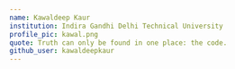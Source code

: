 ```yaml
---
name: Kawaldeep Kaur
institution: Indira Gandhi Delhi Technical University
profile_pic: kawal.png
quote: Truth can only be found in one place: the code.
github_user: kawaldeepkaur
---
```

